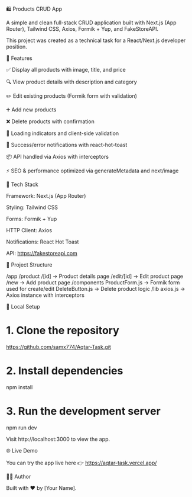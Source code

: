 🛍️ Products CRUD App

A simple and clean full-stack CRUD application built with Next.js (App Router), Tailwind CSS, Axios, Formik + Yup, and FakeStoreAPI.

This project was created as a technical task for a React/Next.js developer position.

🚀 Features

✅ Display all products with image, title, and price

🔍 View product details with description and category

✏️ Edit existing products (Formik form with validation)

➕ Add new products

❌ Delete products with confirmation

🔁 Loading indicators and client-side validation

🔔 Success/error notifications with react-hot-toast

📦 API handled via Axios with interceptors

⚡ SEO & performance optimized via generateMetadata and next/image

🧰 Tech Stack

Framework: Next.js (App Router)

Styling: Tailwind CSS

Forms: Formik + Yup

HTTP Client: Axios

Notifications: React Hot Toast

API: https://fakestoreapi.com

📁 Project Structure

/app
  /product
    /[id]         -> Product details page
    /edit/[id]    -> Edit product page
    /new          -> Add product page
/components
  ProductForm.js  -> Formik form used for create/edit
  DeleteButton.js -> Delete product logic
/lib
  axios.js        -> Axios instance with interceptors

🧪 Local Setup

# 1. Clone the repository
https://github.com/samx774/Aqtar-Task.git

# 2. Install dependencies
npm install

# 3. Run the development server
npm run dev

Visit http://localhost:3000 to view the app.

🌐 Live Demo

You can try the app live here 👉 https://aqtar-task.vercel.app/

🙋‍♂️ Author

Built with ❤️ by [Your Name].

